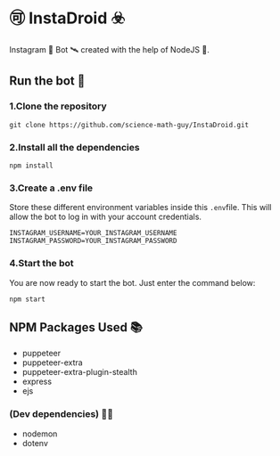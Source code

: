 # 🉑 InstaDroid ☣️

Instagram 🌌 Bot 🛰 created with the help of NodeJS 👷.

## Run the bot 🤖

### 1.Clone the repository

```git clone https://github.com/science-math-guy/InstaDroid.git```

### 2.Install all the dependencies

```npm install```

### 3.Create a .env file

Store these different environment variables inside this ```.env```file. 
This will allow the bot to log in with your account credentials.

```
INSTAGRAM_USERNAME=YOUR_INSTAGRAM_USERNAME
INSTAGRAM_PASSWORD=YOUR_INSTAGRAM_PASSWORD
```

### 4.Start the bot

You are now ready to start the bot.
Just enter the command below:

```npm start```

## NPM Packages Used 📚

- puppeteer
- puppeteer-extra
- puppeteer-extra-plugin-stealth
- express
- ejs

### (Dev dependencies) 🧑‍💻

- nodemon
- dotenv

